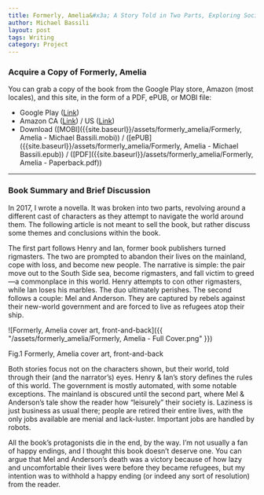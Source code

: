 ```yaml
---
title: Formerly, Amelia&#x3a; A Story Told in Two Parts, Exploring Societal Laziness
author: Michael Bassili
layout: post
tags: Writing
category: Project
---
```


### Acquire a Copy of Formerly, Amelia

You can grab a copy of the book from the Google Play store, Amazon (most locales), and this site, in the form of a PDF, ePUB, or MOBI file:
* Google Play ([Link](https://goo.gl/gBypL7))
* Amazon CA ([Link](http://a.co/9Ux5g0X)) / US ([Link](http://a.co/5JTjRgP))
* Download ([MOBI]({{site.baseurl}}/assets/formerly_amelia/Formerly, Amelia - Michael Bassili.mobi)) / ([ePUB]({{site.baseurl}}/assets/formerly_amelia/Formerly, Amelia - Michael Bassili.epub)) / ([PDF]({{site.baseurl}}/assets/formerly_amelia/Formerly, Amelia - Paperback.pdf))

---

### Book Summary and Brief Discussion

In 2017, I wrote a novella. It was broken into two parts, revolving around a different cast of characters as they attempt to navigate the world around them. The following article is not meant to sell the book, but rather discuss some themes and conclusions within the book.

The first part follows Henry and Ian, former book publishers turned rigmasters. The two are prompted to abandon their lives on the mainland, cope with loss, and become new people. The narrative is simple: the pair move out to the South Side sea, become rigmasters, and fall victim to greed—a commonplace in this world. Henry attempts to con other rigmasters, while Ian loses his marbles. The duo ultimately perishes. The second follows a couple: Mel and Anderson. They are captured by rebels against their new-world government and are forced to live as refugees atop their ship.

![Formerly, Amelia cover art, front-and-back]({{ "/assets/formerly_amelia/Formerly, Amelia - Full Cover.png" }})

<figcaption>Fig.1 Formerly, Amelia cover art, front-and-back</figcaption>

Both stories focus not on the characters shown, but their world, told through their (and the narrator’s) eyes. Henry & Ian’s story defines the rules of this world. The government is mostly automated, with some notable exceptions. The mainland is obscured until the second part, where Mel & Anderson’s tale show the reader how “leisurely” their society is. Laziness is just business as usual there; people are retired their entire lives, with the only jobs available are menial and lack-luster. Important jobs are handled by robots.

All the book’s protagonists die in the end, by the way. I’m not usually a fan of happy endings, and I thought this book doesn’t deserve one. You can argue that Mel and Anderson’s death was a victory because of how lazy and uncomfortable their lives were before they became refugees, but my intention was to withhold a happy ending (or indeed any sort of resolution) from the reader.
